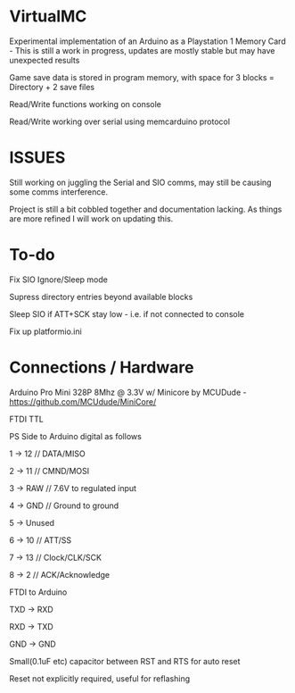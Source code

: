 # VirtualMC
  Experimental implementation of an Arduino as a Playstation 1 Memory Card - This is still a work in progress, updates are mostly stable but may have unexpected results
  
  Game save data is stored in program memory, with space for 3 blocks = Directory + 2 save files
  
  Read/Write functions working on console

  Read/Write working over serial using memcarduino protocol

# ISSUES
  Still working on juggling the Serial and SIO comms, may still be causing some comms interference.
  
  Project is still a bit cobbled together and documentation lacking. As things are more refined I will work on updating this.

# To-do
  Fix SIO Ignore/Sleep mode

  Supress directory entries beyond available blocks
   
  Sleep SIO if ATT+SCK stay low - i.e. if not connected to console
  
  Fix up platformio.ini

# Connections / Hardware
  Arduino Pro Mini 328P 8Mhz @ 3.3V w/ Minicore by MCUDude - https://github.com/MCUdude/MiniCore/

  FTDI TTL


  PS Side to Arduino digital as follows

  1 -> 12   // DATA/MISO

  2 -> 11   // CMND/MOSI

  3 -> RAW  // 7.6V to regulated input

  4 -> GND  // Ground to ground

  5 -> Unused

  6 -> 10   // ATT/SS

  7 -> 13   // Clock/CLK/SCK

  8 -> 2    // ACK/Acknowledge
  
  FTDI to Arduino

  TXD -> RXD

  RXD -> TXD

  GND -> GND

  Small(0.1uF etc) capacitor between RST and RTS for auto reset

  Reset not explicitly required, useful for reflashing
  